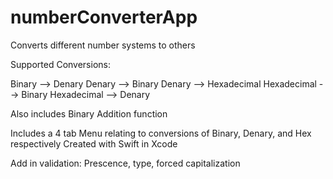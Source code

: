 # numberConverterApp

Converts different number systems to others

Supported Conversions:

Binary --> Denary
Denary --> Binary
Denary --> Hexadecimal
Hexadecimal --> Binary
Hexadecimal --> Denary

Also includes Binary Addition function

Includes a 4 tab Menu relating to conversions of Binary, Denary, and Hex respectively
Created with Swift in Xcode

Add in validation: Prescence, type, forced capitalization


